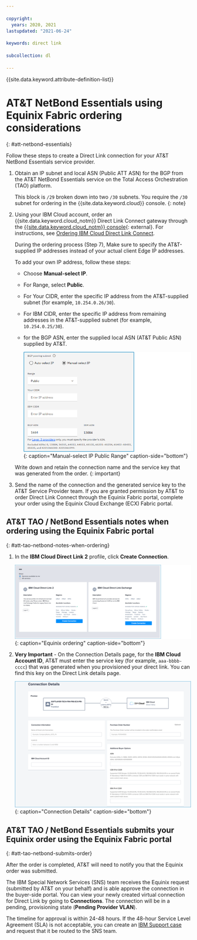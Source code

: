 ```yaml
---

copyright:
  years: 2020, 2021
lastupdated: "2021-06-24"

keywords: direct link

subcollection: dl

---
```


{{site.data.keyword.attribute-definition-list}}

# AT&T NetBond Essentials using Equinix Fabric ordering considerations
{: #att-netbond-essentials}

Follow these steps to create a Direct Link connection for your AT&T NetBond Essentials service provider.

1. Obtain an IP subnet and local ASN (Public ATT ASN) for the BGP from the AT&T NetBond Essentials service on the Total Access Orchestration (TAO) platform.

   This block is `/29` broken down into two `/30` subnets. You require the `/30` subnet for ordering in the {{site.data.keyword.cloud}} console.
   {: note}

1. Using your IBM Cloud account, order an {{site.data.keyword.cloud_notm}} Direct Link Connect gateway through the [{{site.data.keyword.cloud_notm}} console](/login){: external}. For instructions, see [Ordering IBM Cloud Direct Link Connect](/docs/dl?topic=dl-how-to-order-ibm-cloud-dl-connect).

   During the ordering process (Step 7), Make sure to specify the AT&T-supplied IP addresses instead of your actual client Edge IP addresses.  

   To add your own IP address, follow these steps:

      * Choose **Manual-select IP**.
      * For Range, select **Public**.   
      * For Your CIDR, enter the specific IP address from the AT&T-supplied subnet (for example, `10.254.0.26/30`).
      * For IBM CIDR, enter the specific IP address from remaining addresses in the AT&T-supplied subnet (for example, `10.254.0.25/30`).
      * for the BGP ASN, enter the supplied local ASN (AT&T Public ASN) supplied by AT&T.

         ![Direct Link Connect ordering](/images/public-range.png "Manual-select IP Public Range"){: caption="Manual-select IP Public Range" caption-side="bottom"}

   Write down and retain the connection name and the service key that was generated from the order.
   {: important}

1. Send the name of the connection and the generated service key to the AT&T Service Provider team. If you are granted permission by AT&T to order Direct Link Connect through the Equinix Fabric portal, complete your order using the Equinix Cloud Exchange (ECX) Fabric portal.

## AT&T TAO / NetBond Essentials notes when ordering using the Equinix Fabric portal
{: #att-tao-netbond-notes-when-ordering}

1. In the **IBM Cloud Direct Link 2** profile, click **Create Connection**.

   ![Equinix ordering](/images/equinix-ibm-cloud-2.png "Equinix ordering"){: caption="Equinix ordering" caption-side="bottom"}

1. **Very Important** - On the Connection Details page, for the **IBM Cloud Account ID**, AT&T must enter the service key (for example, `aaa-bbbb-cccc`) that was generated when you provisioned your direct link. You can find this key on the Direct Link details page.

   ![Connection Details](/images/equinix-connection-details.png "Connection Details"){: caption="Connection Details" caption-side="bottom"}

## AT&T TAO / NetBond Essentials submits your Equinix order using the Equinix Fabric portal
{: #att-tao-netbond-submits-order}

After the order is completed, AT&T will need to notify you that the Equinix order was submitted.

The IBM Special Network Services (SNS) team receives the Equinix request (submitted by AT&T on your behalf) and is able approve the connection in the buyer-side portal. You can view your newly created virtual connection for Direct Link by going to **Connections**. The connection will be in a pending, provisioning state (**Pending Provider VLAN**).

The timeline for approval is within 24-48 hours. If the 48-hour Service Level Agreement (SLA) is not acceptable, you can create an [IBM Support case](/unifiedsupport/cases/form) and request that it be routed to the SNS team.
